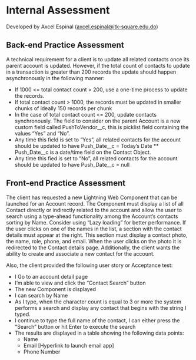 # Internal Assessment
Developed by Axcel Espinal (axcel.espinal@itk-square.edu.do)

## Back-end Practice Assessment
A technical requirement for a client is to update all related contacts once its parent account is updated.
However, if the total count of contacts to update in a transaction is greater than 200 records the update
should happen asynchronously in the following manner:
* If 1000 <= total contact count > 200, use a one-time process to update the records.
* If total contact count > 1000, the records must be updated in smaller chunks of ideally 150
records per chunk
* In the case of total contact count <= 200, update contacts synchronously.
The field to consider on the parent Account is a new custom field called PushToVendor__c, this is picklist
field containing the values “Yes” and “No”.
* Any time this field is set to “Yes”, all related contacts for the account should be updated to have
Push_Date__c = Today’s Date
 ** Push_Date__c is a date/time field on the Contact Object.
* Any time this fied is set to “No”, all related contacts for the account should be updated to have
Push_Date__c = null 

## Front-end Practice Assessment
The client has requested a new Lightning Web Component that can be launched for an Account record.
The Component must display a list of all Contact directly or indirectly related to the account and allow the
user to search using a type-ahead functionality among the Account’s contacts sorting by Name. Consider
using “Lazy loading” for better performance.
If the user clicks on one of the names in the list, a section with the contact details must appear at the
right. This section must display a contact photo, the name, role, phone, and email. When the user clicks
on the photo it is redirected to the Contact details page.
Additionally, the client wants the ability to create and associate a new contact for the account. 

Also, the client provided the following user story or Acceptance test:
* I Go to an account detail page
* I’m able to view and click the “Contact Search” button
* The new Component is displayed
* I can search by Name
* As I type, when the character count is equal to 3 or more the system performs a search and
display any contact that begins with the string I typed.
* I continue to type the full name of the contact, I can either press the “Search” button or hit
Enter to execute the search
* The results are displayed in a table showing the following data points:
  *  Name
  * Email [Hyperlink to launch email app]
  * Phone Number
